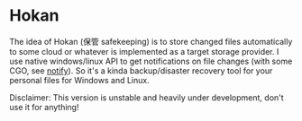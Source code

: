 # Hokan

The idea of Hokan (保管 safekeeping) is to store changed files automatically to some cloud or whatever is implemented as a target storage provider. I use native windows/linux API to get notifications on file changes (with some CGO,  see [notify](https://github.com/sevigo/notify)). So it's a kinda backup/disaster recovery tool for your personal files for Windows and Linux.

Disclaimer: This version is unstable and heavily under development, don't use it for anything!
